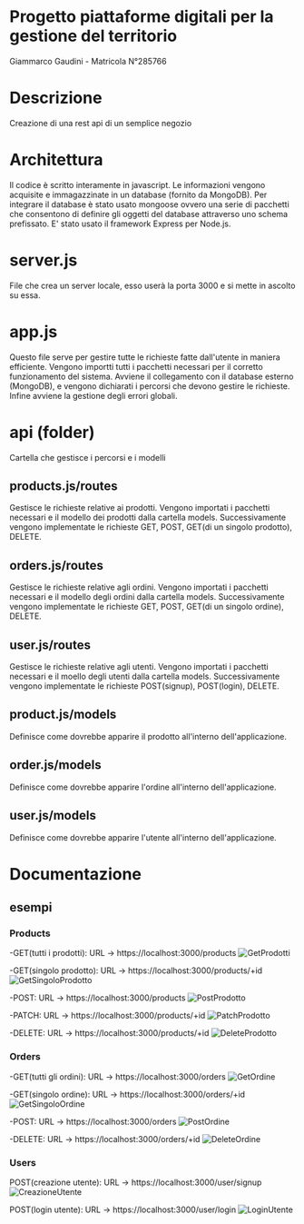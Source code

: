 # Progetto piattaforme digitali per la gestione del territorio
Giammarco Gaudini - Matricola N°285766
# Descrizione
Creazione di una rest api di un semplice negozio

# Architettura
Il codice è scritto interamente in javascript. Le informazioni vengono acquisite e immagazzinate in un database (fornito da MongoDB). Per integrare il database è stato usato mongoose ovvero una serie di pacchetti che consentono di definire gli oggetti del database attraverso uno schema prefissato. E' stato usato il framework Express per Node.js.
# server.js
File che crea un server locale, esso userà la porta 3000 e si mette in ascolto su essa.
# app.js
Questo file serve per gestire tutte le richieste fatte dall'utente in maniera efficiente.
Vengono importti tutti i pacchetti necessari per il corretto funzionamento del sistema. Avviene il collegamento con il database esterno (MongoDB), e vengono dichiarati i percorsi che devono gestire le richieste. Infine avviene la gestione degli errori globali.

# api (folder) 
Cartella che gestisce i percorsi e i modelli
## products.js/routes
Gestisce le richieste relative ai prodotti.
Vengono importati i pacchetti necessari e il modello dei prodotti dalla cartella models. Successivamente vengono implementate le richieste GET, POST, GET(di un singolo prodotto), DELETE.
## orders.js/routes
Gestisce le richieste relative agli ordini.
Vengono importati i pacchetti necessari e il modello degli ordini dalla cartella models. Successivamente vengono implementate le richieste GET, POST, GET(di un singolo ordine), DELETE.
## user.js/routes
Gestisce le richieste relative agli utenti.
Vengono importati i pacchetti necessari e il moello degli utenti dalla cartella models.
Successivamente vengono implementate le richieste POST(signup), POST(login), DELETE.
## product.js/models
Definisce come dovrebbe apparire il prodotto all'interno dell'applicazione.
## order.js/models
Definisce come dovrebbe apparire l'ordine all'interno dell'applicazione.
## user.js/models
Definisce come dovrebbe apparire l'utente all'interno dell'applicazione.

# Documentazione
## esempi
### Products

-GET(tutti i prodotti): URL -> https://localhost:3000/products
![GetProdotti](screen/GetProdotti.png)

-GET(singolo prodotto): URL -> https://localhost:3000/products/+id
![GetSingoloProdotto](screen/GetSingoloProdotto.png)

-POST: URL -> https://localhost:3000/products
![PostProdotto](screen/PostProdotto.png)

-PATCH: URL -> https://localhost:3000/products/+id
![PatchProdotto](screen/PatchProdotto.png)

-DELETE: URL -> https://localhost:3000/products/+id
![DeleteProdotto](screen/DeleteProdotto.png)

### Orders

-GET(tutti gli ordini): URL -> https://localhost:3000/orders
![GetOrdine](screen/GetOrdini.png)

-GET(singolo ordine): URL -> https://localhost:3000/orders/+id
![GetSingoloOrdine](screen/GetSingoloOrdine.png)

-POST: URL -> https://localhost:3000/orders
![PostOrdine](screen/PostOrdine.png)

-DELETE: URL -> https://localhost:3000/orders/+id
![DeleteOrdine](screen/DeleteOrdine.png)

### Users

POST(creazione utente): URL -> https://localhost:3000/user/signup
![CreazioneUtente](screen/CreazioneUtente.png)

POST(login utente): URL -> https://localhost:3000/user/login
![LoginUtente](screen/LoginUtente.png)






